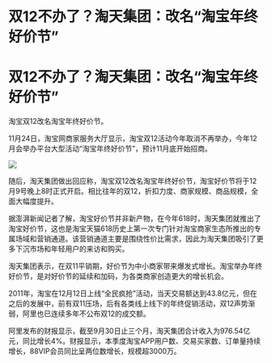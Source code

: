 # 双12不办了？淘天集团：改名“淘宝年终好价节”

# 双12不办了？淘天集团：改名“淘宝年终好价节”

淘宝双12改名淘宝年终好价节。

11月24日，淘宝网商家服务大厅显示，淘宝双12活动今年取消不再举办，今年12月会举办平台大型活动“淘宝年终好价节”，预计11月底开始招商。

![](https://inews.gtimg.com/om_bt/OFYcqSMgBTJAbGYU65Pl2wKnKuvZMd7tbgYsKKPQgkTdUAA/1000)

随后，淘天集团做出回应称，淘宝双12改名淘宝年终好价节，淘宝好价节将于12月9号晚上8时正式开启。相比往年的双12，折扣力度、商家规模、商品规模，全面大幅度提升。

据澎湃新闻记者了解，淘宝好价节并非新产物，在今年618时，淘天集团就推出了淘宝好价节，这也是淘宝天猫618历史上第一次专门针对淘宝商家生态所推出的专属场域和营销通道。该营销通道主要是围绕性价比需求，因此为淘天集团吸引了更多下沉市场和年轻用户的来访和购买。

淘天集团表示，在双11平销期，好价节为中小商家带来爆发式增长。淘宝举办年终好价节，是对好价节的延续和加码，为各类商家创造更大的增长机会。

2011年，淘宝在12月12日上线“全民疯抢”活动，当天交易额达到43.8亿元，但在之后的发展中，前有双11压场，后有各类线上线下的年终促销活动，双12声势渐弱，阿里也已连续多年不公布双12的成交额。

阿里发布的财报显示，截至9月30日止三个月，淘天集团合计收入为976.54亿元，同比增长4%。财报显示，本季度淘宝APP用户数、交易买家数、订单量持续增长，88VIP会员同比呈两位数增长，规模超3000万。

